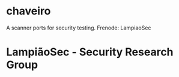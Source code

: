 # chaveiro

A scanner ports for security testing.
Frenode: LampiaoSec

# LampiãoSec - Security Research Group
